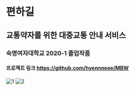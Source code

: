# 편하길
## 교통약자를 위한 대중교통 안내 서비스
### 숙명여자대학교 2020-1 졸업작품
#### 프로젝트 링크 https://github.com/hyennneee/MBW

![1](https://user-images.githubusercontent.com/37061717/129391503-484bd93c-c012-4a8a-bc90-7f384da6314c.gif)
![2](https://user-images.githubusercontent.com/37061717/129391747-70439ae9-665e-47e5-9ced-0c4c92a92b1c.gif)

